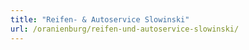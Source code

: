 ```yaml
---
title: "Reifen- & Autoservice Slowinski"
url: /oranienburg/reifen-und-autoservice-slowinski/
---
```

